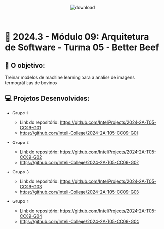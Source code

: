 <div align="center">

![download](https://github.com/user-attachments/assets/fc098057-bd44-4f56-b98c-596f60656b8c)

</div>

<br>

# 🙋 2024.3 - Módulo 09: Arquitetura de Software - Turma 05 - Better Beef


## 🎯 O objetivo:
Treinar modelos de machine learning para a análise de imagens termográficas de bovinos

## 💻 Projetos Desenvolvidos: 

- Grupo 1 
  - Link do repositório: https://github.com/InteliProjects/2024-2A-T05-CC09-G01
  - https://github.com/Inteli-College/2024-2A-T05-CC09-G01

- Grupo 2 
  - Link do repositório: https://github.com/InteliProjects/2024-2A-T05-CC09-G02
  - https://github.com/Inteli-College/2024-2A-T05-CC09-G02

- Grupo 3 
  - Link do repositório: https://github.com/InteliProjects/2024-2A-T05-CC09-G03
  - https://github.com/Inteli-College/2024-2A-T05-CC09-G03

- Grupo 4 
  - Link do repositório: https://github.com/InteliProjects/2024-2A-T05-CC09-G04
  - https://github.com/Inteli-College/2024-2A-T05-CC09-G04
